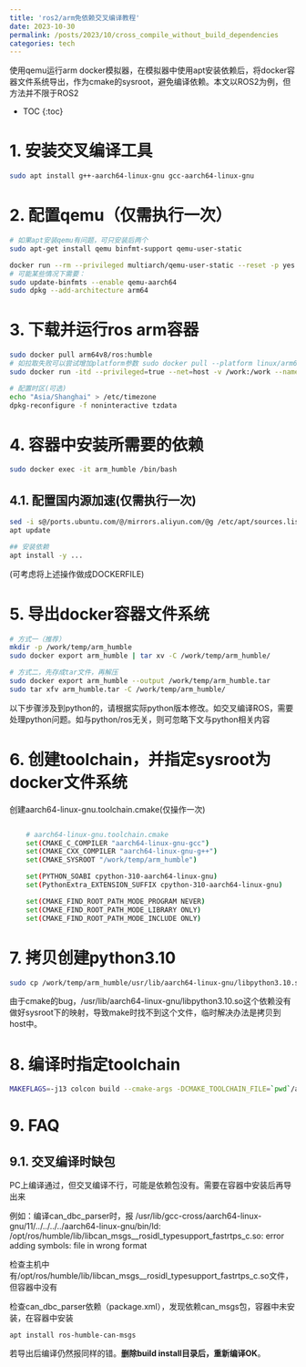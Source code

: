 ```yaml
---
title: 'ros2/arm免依赖交叉编译教程'
date: 2023-10-30
permalink: /posts/2023/10/cross_compile_without_build_dependencies
categories: tech
---
```


使用qemu运行arm docker模拟器，在模拟器中使用apt安装依赖后，将docker容器文件系统导出，作为cmake的sysroot，避免编译依赖。本文以ROS2为例，但方法并不限于ROS2

* TOC
{:toc}

# 1. 安装交叉编译工具
```bash
sudo apt install g++-aarch64-linux-gnu gcc-aarch64-linux-gnu
```

# 2. 配置qemu（仅需执行一次）
```bash
# 如果apt安装qemu有问题，可只安装后两个
sudo apt-get install qemu binfmt-support qemu-user-static

docker run --rm --privileged multiarch/qemu-user-static --reset -p yes
# 可能某些情况下需要：
sudo update-binfmts --enable qemu-aarch64
sudo dpkg --add-architecture arm64
```

# 3. 下载并运行ros arm容器
```bash
sudo docker pull arm64v8/ros:humble
# 如拉取失败可以尝试增加platform参数 sudo docker pull --platform linux/arm64 arm64v8/ubuntu:24.04
sudo docker run -itd --privileged=true --net=host -v /work:/work --name arm_humble arm64v8/ros:humble bash

# 配置时区(可选)
echo "Asia/Shanghai" > /etc/timezone
dpkg-reconfigure -f noninteractive tzdata

```

# 4. 容器中安装所需要的依赖
```bash
sudo docker exec -it arm_humble /bin/bash
```

## 4.1. 配置国内源加速(仅需执行一次)
```bash
sed -i s@/ports.ubuntu.com/@/mirrors.aliyun.com/@g /etc/apt/sources.list
apt update

## 安装依赖
apt install -y ...
```

(可考虑将上述操作做成DOCKERFILE)

# 5. 导出docker容器文件系统
```bash
# 方式一（推荐）
mkdir -p /work/temp/arm_humble
sudo docker export arm_humble | tar xv -C /work/temp/arm_humble/

# 方式二，先存成tar文件，再解压
sudo docker export arm_humble --output /work/temp/arm_humble.tar
sudo tar xfv arm_humble.tar -C /work/temp/arm_humble/
```

以下步骤涉及到python的，请根据实际python版本修改。如交叉编译ROS，需要处理python问题。如与python/ros无关，则可忽略下文与python相关内容

# 6. 创建toolchain，并指定sysroot为docker文件系统

创建aarch64-linux-gnu.toolchain.cmake(仅操作一次)

```bash

    # aarch64-linux-gnu.toolchain.cmake
    set(CMAKE_C_COMPILER "aarch64-linux-gnu-gcc")
    set(CMAKE_CXX_COMPILER "aarch64-linux-gnu-g++")
    set(CMAKE_SYSROOT "/work/temp/arm_humble")

    set(PYTHON_SOABI cpython-310-aarch64-linux-gnu)
    set(PythonExtra_EXTENSION_SUFFIX cpython-310-aarch64-linux-gnu)    

    set(CMAKE_FIND_ROOT_PATH_MODE_PROGRAM NEVER)
    set(CMAKE_FIND_ROOT_PATH_MODE_LIBRARY ONLY)
    set(CMAKE_FIND_ROOT_PATH_MODE_INCLUDE ONLY)
```

# 7. 拷贝创建python3.10

```bash
sudo cp /work/temp/arm_humble/usr/lib/aarch64-linux-gnu/libpython3.10.so /usr/lib/aarch64-linux-gnu/libpython3.10.so
```

由于cmake的bug，/usr/lib/aarch64-linux-gnu/libpython3.10.so这个依赖没有做好sysroot下的映射，导致make时找不到这个文件，临时解决办法是拷贝到host中。

# 8. 编译时指定toolchain

```bash
MAKEFLAGS=-j13 colcon build --cmake-args -DCMAKE_TOOLCHAIN_FILE=`pwd`/aarch64-linux-gnu.toolchain.cmake --packages-up-to all_in_ncu_launch 
```

# 9. FAQ

## 9.1. 交叉编译时缺包

PC上编译通过，但交叉编译不行，可能是依赖包没有。需要在容器中安装后再导出来

例如：编译can_dbc_parser时，报
    /usr/lib/gcc-cross/aarch64-linux-gnu/11/../../../../aarch64-linux-gnu/bin/ld: /opt/ros/humble/lib/libcan_msgs__rosidl_typesupport_fastrtps_c.so: error adding symbols: file in wrong format

检查主机中有/opt/ros/humble/lib/libcan_msgs__rosidl_typesupport_fastrtps_c.so文件，但容器中没有

检查can_dbc_parser依赖（package.xml），发现依赖can_msgs包，容器中未安装，在容器中安装

```apt install ros-humble-can-msgs```

若导出后编译仍然报同样的错。**删除build install目录后，重新编译OK**。
